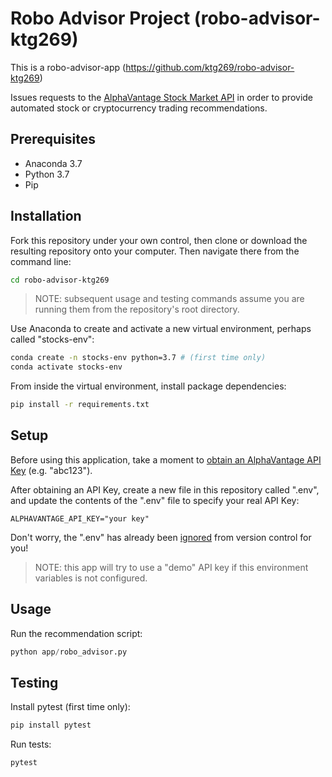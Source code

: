 # Robo Advisor Project (robo-advisor-ktg269)

This is a robo-advisor-app (https://github.com/ktg269/robo-advisor-ktg269)


Issues requests to the [AlphaVantage Stock Market API](https://www.alphavantage.co/) in order to provide automated stock or cryptocurrency trading recommendations.

## Prerequisites

  + Anaconda 3.7
  + Python 3.7
  + Pip

## Installation

Fork this repository under your own control, then clone or download the resulting repository onto your computer. Then navigate there from the command line:

```sh
cd robo-advisor-ktg269
```

> NOTE: subsequent usage and testing commands assume you are running them from the repository's root directory.

Use Anaconda to create and activate a new virtual environment, perhaps called "stocks-env":

```sh
conda create -n stocks-env python=3.7 # (first time only)
conda activate stocks-env
```

From inside the virtual environment, install package dependencies:

```sh
pip install -r requirements.txt
```

## Setup

Before using this application, take a moment to [obtain an AlphaVantage API Key](https://www.alphavantage.co/support/#api-key) (e.g. "abc123").

After obtaining an API Key, create a new file in this repository called ".env", and update the contents of the ".env" file to specify your real API Key:

    ALPHAVANTAGE_API_KEY="your key"

Don't worry, the ".env" has already been [ignored](/.gitignore) from version control for you!

> NOTE: this app will try to use a "demo" API key if this environment variables is not configured.

## Usage

Run the recommendation script:

```py
python app/robo_advisor.py
```

## Testing

Install pytest (first time only):

```sh
pip install pytest
```

Run tests:

```sh
pytest


